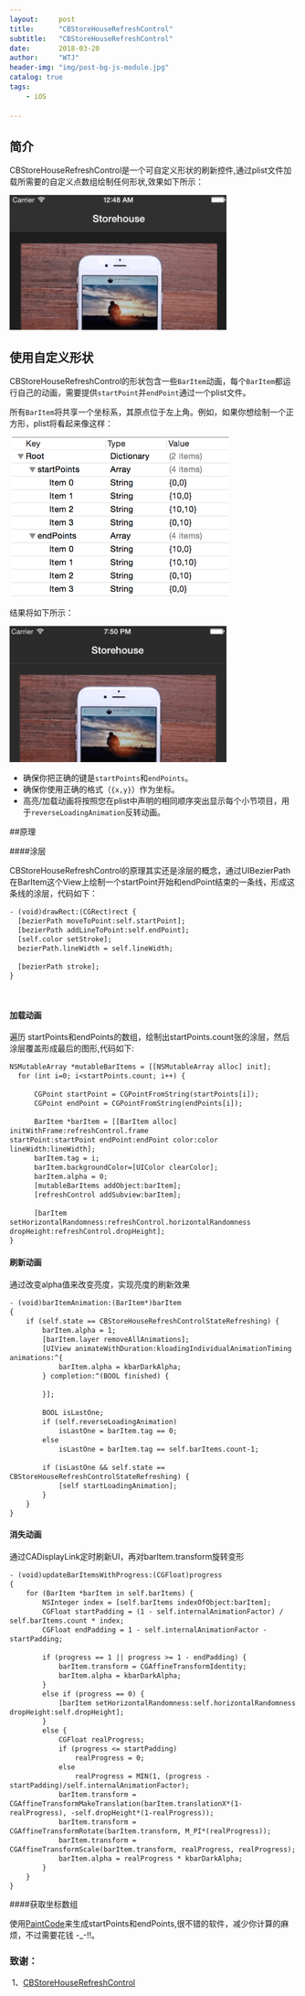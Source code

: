 ```yaml
---
layout:     post
title:      "CBStoreHouseRefreshControl"
subtitle:   "CBStoreHouseRefreshControl"
date:       2018-03-20
author:     "WTJ"
header-img: "img/post-bg-js-module.jpg"
catalog: true
tags:
    - iOS

---
```


## 简介

​	CBStoreHouseRefreshControl是一个可自定义形状的刷新控件,通过plist文件加载所需要的自定义点数组绘制任何形状,效果如下所示：

<div>
    <img class="shadow" src="/img/in-post/CBStoreHouseRefreshControl1.gif" width="380">
</div>

## 使用自定义形状

​	CBStoreHouseRefreshControl的形状包含一些`BarItem`动画，每个`BarItem`都运行自己的动画，需要提供`startPoint`并`endPoint`通过一个plist文件。

所有`BarItem`将共享一个坐标系，其原点位于左上角。例如，如果你想绘制一个正方形，plist将看起来像这样：

<div>

​   <img class="shadow" src="/img/in-post/square.png" width="380">

</div>


结果将如下所示：

<div>
    <img class="shadow" src="/img/in-post/square.gif" width="380">
​</div>

- 确保你把正确的键是`startPoints`和`endPoints`。
- 确保你使用正确的格式（`{x,y}`）作为坐标。
- 高亮/加载动画将按照您在plist中声明的相同顺序突出显示每个小节项目，用于`reverseLoadingAnimation`反转动画。



##原理

####涂层

CBStoreHouseRefreshControl的原理其实还是涂层的概念，通过UIBezierPath在BarItem这个View上绘制一个startPoint开始和endPoint结束的一条线，形成这条线的涂层，代码如下：

  ```
- (void)drawRect:(CGRect)rect {
	[bezierPath moveToPoint:self.startPoint];
    [bezierPath addLineToPoint:self.endPoint];
    [self.color setStroke];
    bezierPath.lineWidth = self.lineWidth;
    
    [bezierPath stroke];
}

  ```

​    

#### 加载动画

遍历 startPoints和endPoints的数组，绘制出startPoints.count张的涂层，然后涂层覆盖形成最后的图形,代码如下:

  ```
 NSMutableArray *mutableBarItems = [[NSMutableArray alloc] init];
    for (int i=0; i<startPoints.count; i++) {
        
        CGPoint startPoint = CGPointFromString(startPoints[i]);
        CGPoint endPoint = CGPointFromString(endPoints[i]);

        BarItem *barItem = [[BarItem alloc] initWithFrame:refreshControl.frame 					startPoint:startPoint endPoint:endPoint color:color lineWidth:lineWidth];
        barItem.tag = i;
        barItem.backgroundColor=[UIColor clearColor];
        barItem.alpha = 0;
        [mutableBarItems addObject:barItem];
        [refreshControl addSubview:barItem];
        
        [barItem setHorizontalRandomness:refreshControl.horizontalRandomness 					dropHeight:refreshControl.dropHeight];
 }
  ```

#### 刷新动画

通过改变alpha值来改变亮度，实现亮度的刷新效果

```
- (void)barItemAnimation:(BarItem*)barItem
{
    if (self.state == CBStoreHouseRefreshControlStateRefreshing) {
        barItem.alpha = 1;
        [barItem.layer removeAllAnimations];
        [UIView animateWithDuration:kloadingIndividualAnimationTiming animations:^{
            barItem.alpha = kbarDarkAlpha;
        } completion:^(BOOL finished) {
            
        }];
        
        BOOL isLastOne;
        if (self.reverseLoadingAnimation)
            isLastOne = barItem.tag == 0;
        else
            isLastOne = barItem.tag == self.barItems.count-1;
            
        if (isLastOne && self.state == CBStoreHouseRefreshControlStateRefreshing) {
            [self startLoadingAnimation];
        }
    }
}
```



#### 消失动画

通过CADisplayLink定时刷新UI，再对barItem.transform旋转变形



```
- (void)updateBarItemsWithProgress:(CGFloat)progress
{
    for (BarItem *barItem in self.barItems) {
        NSInteger index = [self.barItems indexOfObject:barItem];
        CGFloat startPadding = (1 - self.internalAnimationFactor) / self.barItems.count * index;
        CGFloat endPadding = 1 - self.internalAnimationFactor - startPadding;
        
        if (progress == 1 || progress >= 1 - endPadding) {
            barItem.transform = CGAffineTransformIdentity;
            barItem.alpha = kbarDarkAlpha;
        }
        else if (progress == 0) {
            [barItem setHorizontalRandomness:self.horizontalRandomness dropHeight:self.dropHeight];
        }
        else {
            CGFloat realProgress;
            if (progress <= startPadding)
                realProgress = 0;
            else
                realProgress = MIN(1, (progress - startPadding)/self.internalAnimationFactor);
            barItem.transform = CGAffineTransformMakeTranslation(barItem.translationX*(1-realProgress), -self.dropHeight*(1-realProgress));
            barItem.transform = CGAffineTransformRotate(barItem.transform, M_PI*(realProgress));
            barItem.transform = CGAffineTransformScale(barItem.transform, realProgress, realProgress);
            barItem.alpha = realProgress * kbarDarkAlpha;
        }
    }
}
```

  

####获取坐标数组

使用[PaintCode](http://www.paintcodeapp.com/)来生成startPoints和endPoints,很不错的软件，减少你计算的麻烦，不过需要花钱 -_-!!。

### 致谢：

​	1、[CBStoreHouseRefreshControl](https://github.com/coolbeet/CBStoreHouseRefreshControl)


